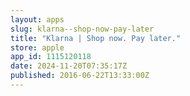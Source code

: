 ```yaml
---
layout: apps
slug: klarna--shop-now-pay-later
title: "Klarna | Shop now. Pay later."
store: apple
app_id: 1115120118
date: 2024-11-20T07:35:17Z
published: 2016-06-22T13:33:00Z
---
```

